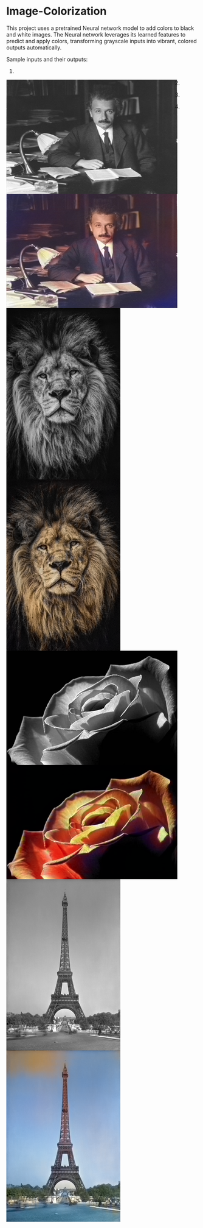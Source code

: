 # Image-Colorization

This project uses a pretrained Neural network model to add colors to black and white images. The Neural network leverages its learned features to predict and apply colors, transforming grayscale inputs into vibrant, colored outputs automatically.

Sample inputs and their outputs:

1)
<div style="display: flex align-items: center gap: 100px">
  <img width="450" height="300" src="sample/albert.jpeg" style="float:left; margin-right:10px;">
  <img width="450" height="300" src="sample/albert_colorized.jpg" style="float:left;">
</div>

2)
<div style="display: flex align-items: center justify-content: center gap: 100px">
  <img width="300" height="450" src="sample/lion.jpg" style="float:left; margin-right:10px;">
  <img width="300" height="450" src="sample/lion_colored.png" style="float:left;">
</div>



3)

<div style="display: flex align-items: center justify-content: center gap: 100px">
  <img width="450" height="300" src="sample/rose.jpg" style="float:left; margin-right:10px;">
  <img width="450" height="300" src="sample/rose_colored.png" style="float:left;">
</div>

4)

<div style="display: flex align-items: center justify-content: center gap: 100px">
  <img width="300" height="450" src="sample/your_img_file_name.jpg" style="float:left; margin-right:10px;">
  <img width="300" height="450" src="sample/eiffel_colored.png" style="float:left;">
</div>




